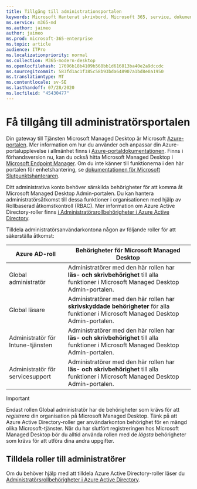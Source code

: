 ```yaml
---
title: Tillgång till administrationsportalen
keywords: Microsoft Hanterat skrivbord, Microsoft 365, service, dokumentation
ms.service: m365-md
ms.author: jaimeo
author: jaimeo
ms.prod: microsoft-365-enterprise
ms.topic: article
audience: ITPro
ms.localizationpriority: normal
ms.collection: M365-modern-desktop
ms.openlocfilehash: 17696b18b4109b568bb1d616813ba40e2a9dccdc
ms.sourcegitcommit: 583fd1ac1f385c58b93bda648907a1bd8e0a1950
ms.translationtype: MT
ms.contentlocale: sv-SE
ms.lasthandoff: 07/28/2020
ms.locfileid: "45430477"
---
```

# <a name="access-the-admin-portal"></a>Få tillgång till administratörsportalen

Din gateway till Tjänsten Microsoft Managed Desktop är Microsoft [Azure-portalen](https://portal.azure.com). Mer information om hur du använder och anpassar din Azure-portalupplevelse i allmänhet finns i [Azure-portaldokumentationen](https://docs.microsoft.com/azure/azure-portal/). Finns i förhandsversion nu, kan du också hitta Microsoft Managed Desktop i [Microsoft Endpoint Manager](https://endpoint.microsoft.com/). Om du inte känner till funktionerna i den här portalen för enhetshantering, se [dokumentationen för Microsoft Slutpunktshanteraren](https://docs.microsoft.com/mem/).

Ditt administrativa konto behöver särskilda behörigheter för att komma åt Microsoft Managed Desktop Admin-portalen. Du kan hantera administratörsåtkomst till dessa funktioner i organisationen med hjälp av Rollbaserad åtkomstkontroll (RBAC). Mer information om Azure Active Directory-roller finns [i Administratörsrollbehörigheter i Azure Active Directory](https://docs.microsoft.com/azure/active-directory/users-groups-roles/directory-assign-admin-roles).

Tilldela administratörsanvändarkontona någon av följande roller för att säkerställa åtkomst:

|Azure AD-roll  |Behörigheter för Microsoft Managed Desktop  |
|---------|---------|
|Global administratör     | Administratörer med den här rollen har **läs- och skrivbehörighet** till alla funktioner i Microsoft Managed Desktop Admin-portalen.         |
|Global läsare     | Administratörer med den här rollen har **skrivskyddade behörigheter** för alla funktioner i Microsoft Managed Desktop Admin-portalen.         |
|Administratör för Intune-tjänsten     |  Administratörer med den här rollen har **läs- och skrivbehörighet** till alla funktioner i Microsoft Managed Desktop Admin-portalen.       |
|Administratör för servicesupport     | Administratörer med den här rollen har **läs- och skrivbehörighet** till alla funktioner i Microsoft Managed Desktop Admin-portalen.         |

> [!IMPORTANT]
> Endast rollen Global administratör har de behörigheter som krävs för att *registrera* din organisation på Microsoft Managed Desktop. Tänk på att Azure Active Directory-roller ger användarkonton behörighet för en mängd olika Microsoft-tjänster. När du har slutfört registreringen hos Microsoft Managed Desktop bör du alltid använda rollen med de *lägsta* behörigheter som krävs för att utföra dina andra uppgifter.

## <a name="assigning-roles-to-administrators"></a>Tilldela roller till administratörer

Om du behöver hjälp med att tilldela Azure Active Directory-roller läser du [Administratörsrollbehörigheter i Azure Active Directory](https://docs.microsoft.com/azure/active-directory/users-groups-roles/directory-assign-admin-roles).
